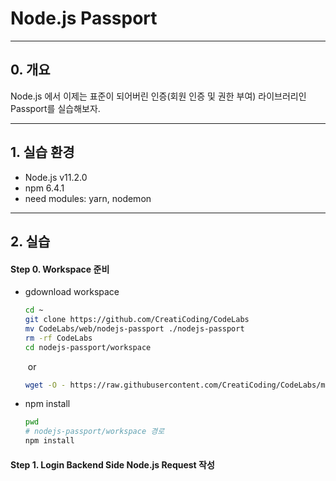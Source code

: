 # Node.js Passport

---

## 0. 개요

Node.js 에서 이제는 표준이 되어버린 인증(회원 인증 및 권한 부여) 라이브러리인 Passport를 실습해보자.

---

## 1. 실습 환경

- Node.js v11.2.0
- npm 6.4.1
- need modules: yarn, nodemon 

---

## 2. 실습

#### Step 0. Workspace 준비

- gdownload workspace

  ```bash
  cd ~
  git clone https://github.com/CreatiCoding/CodeLabs
  mv CodeLabs/web/nodejs-passport ./nodejs-passport
  rm -rf CodeLabs
  cd nodejs-passport/workspace
  ```

  ​	or

  ```bash
  wget -O - https://raw.githubusercontent.com/CreatiCoding/CodeLabs/master/web/nodejs-passport/download-workspace.sh | bash
  ```

- npm install

  ```bash
  pwd
  # nodejs-passport/workspace 경로
  npm install
  ```

#### Step 1. Login Backend Side Node.js Request 작성


